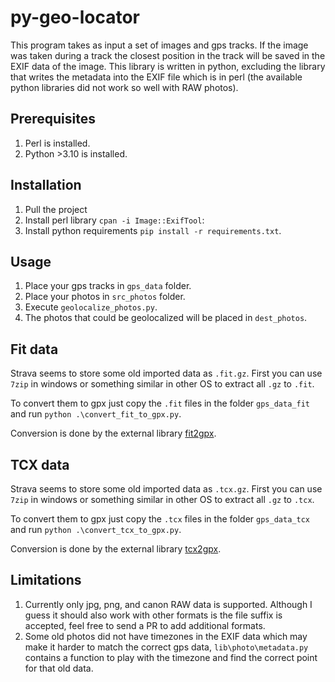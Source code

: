 # py-geo-locator

This program takes as input a set of images and gps tracks. If the image was taken during a track the closest position in the track will be saved in the EXIF data of the image. This library is written in python, excluding the library that writes the metadata into the EXIF file which is in perl (the available python libraries did not work so well with RAW photos).

## Prerequisites

1. Perl is installed.
1. Python >3.10 is installed.

## Installation

1. Pull the project
1. Install perl library `cpan -i Image::ExifTool`:
1. Install python requirements `pip install -r requirements.txt`.

## Usage

1. Place your gps tracks in `gps_data` folder.
1. Place your photos in `src_photos` folder.
1. Execute `geolocalize_photos.py`.
1. The photos that could be geolocalized will be placed in `dest_photos`.

## Fit data

Strava seems to store some old imported data as `.fit.gz`. First you can use `7zip` in windows or something similar in other OS to extract all `.gz` to `.fit`.

To convert them to gpx just copy the `.fit` files in the folder `gps_data_fit` and run `python .\convert_fit_to_gpx.py`.

Conversion is done by the external library [fit2gpx](https://pypi.org/project/fit2gpx/).

## TCX data

Strava seems to store some old imported data as `.tcx.gz`. First you can use `7zip` in windows or something similar in other OS to extract all `.gz` to `.tcx`.

To convert them to gpx just copy the `.tcx` files in the folder `gps_data_tcx` and run `python .\convert_tcx_to_gpx.py`.

Conversion is done by the external library [tcx2gpx](https://pypi.org/project/tcx2gpx/).

## Limitations

1. Currently only jpg, png, and canon RAW data is supported. Although I guess it should also work with other formats is the file suffix is accepted, feel free to send a PR to add additional formats.
1. Some old photos did not have timezones in the EXIF data which may make it harder to match the correct gps data, `lib\photo\metadata.py` contains a function to play with the timezone and find the correct point for that old data.
